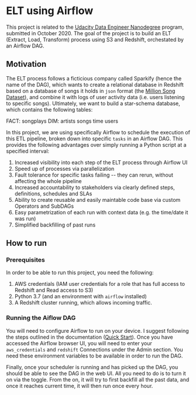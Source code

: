 # ELT using Airflow
This project is related to the [Udacity Data Engineer Nanodegree](https://www.udacity.com/course/data-engineer-nanodegree--nd027) program, submitted in October 2020. The goal of the project is to build an ELT (Extract, Load, Transform) process using S3 and Redshift, orchestated by an Airflow DAG.

## Motivation
The ELT process follows a ficticious company called Sparkify (hence the name of the DAG), which wants to create a relational database in Redshift based on a database of songs it holds in `json` format (the [Million Song Dataset](https://labrosa.ee.columbia.edu/millionsong/)), and combine it with logs of user activity data (i.e. users listening to specific songs). Ultimately, we want to build a star-schema database, which contains the following tables:

FACT: songplays
DIM: artists
     songs
     time
     users

In this project, we are using specifically Airflow to schedule the execution of this ETL pipeline, broken down into specific `tasks` in an Airflow DAG. This provides the following advantages over simply running a Python script at a specified interval:
1. Increased visibility into each step of the ELT process through Airflow UI
2. Speed up of processes via parallelization
3. Fault tolerance for specific tasks failing -- they can rerun, without affecting the whole pipeline
4. Increased accountability to stakeholders via clearly defined steps, definitions, schedules and SLAs
5. Ability to create reusable and easily maintable code base via custom Operators and SubDAGs
6. Easy parametrization of each run with context data (e.g. the time/date it was run)
7. Simplified backfilling of past runs

## How to run
### Prerequisites
In order to be able to run this project, you need the following:

1. AWS credentials (IAM user credentials for a role that has full access to Redshift and Read access to S3)
2. Python 3.7 (and an environment with `airflow` installed)
3. A Redshift cluster running, which allows incoming traffic.

### Running the Aiflow DAG
You will need to configure Airflow to run on your device. I suggest following the steps outlined in the documentation ([Quick Start](http://airflow.apache.org/docs/stable/start.html)).
Once you have accessed the Airflow browser UI, you will need to enter your `aws_credentials` and `redshift` Connections under the Admin section. You need these environment variables to be available in order to run the DAG.

Finally, once your scheduler is running and has picked up the DAG, you should be able to see the DAG in the web UI. All you need to do is to turn it on via the toggle. From the on, it will try to first backfill all the past data, and once it reaches current time, it will then run once every hour.
